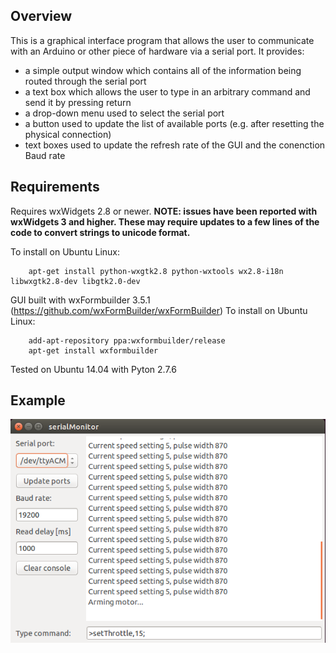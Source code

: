 ## Overview

This is a graphical interface program that allows the user to communicate with an
Arduino or other piece of hardware via a serial port. It provides:
- a simple output window which contains all of the information being routed through
    the serial port
- a text box which allows the user to type in an arbitrary command and send it
    by pressing return
- a drop-down menu used to select the serial port
- a button used to update the list of available ports (e.g. after resetting the
    physical connection)
- text boxes used to update the refresh rate of the GUI and the conenction Baud rate

## Requirements

Requires wxWidgets 2.8 or newer.
**NOTE: issues have been reported with wxWidgets 3 and higher. These may require
updates to a few lines of the code to convert strings to unicode format.**

To install on Ubuntu Linux:
```
    apt-get install python-wxgtk2.8 python-wxtools wx2.8-i18n libwxgtk2.8-dev libgtk2.0-dev
```
GUI built with wxFormbuilder 3.5.1 (https://github.com/wxFormBuilder/wxFormBuilder)
To install on Ubuntu Linux:
```
    add-apt-repository ppa:wxformbuilder/release
    apt-get install wxformbuilder
```

Tested on Ubuntu 14.04 with Pyton 2.7.6

## Example

![Alt text](screenshot.png?raw=true "Main window of the program")
